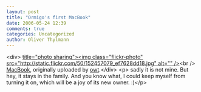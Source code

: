 ```yaml
---
layout: post
title: "Ormigo's first MacBook"
date: 2006-05-24 12:39
comments: true
categories: Uncategorized
author: Oliver Thylmann
---
```



&lt;div&gt;	[ title=&quot;photo sharing&quot;&gt;&lt;img class=&quot;flickr-photo&quot; src=&quot;http://static.flickr.com/50/152457079_ef7628dd18.jpg&quot; alt=&quot;&quot; /&gt;](http://www.flickr.com/photos/oliver/152457079/)&lt;br /&gt;	[MacBook](http://www.flickr.com/photos/oliver/152457079/), originally uploaded by [owt](http://www.flickr.com/people/oliver/).&lt;/div&gt;				&lt;p&gt;	sadly it is not mine. But hey, it stays in the family. And you know what, I could keep myself from turning it on, which will be a joy of its new owner. :)&lt;/p&gt;

